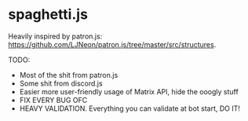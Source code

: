 # spaghetti.js
Heavily inspired by patron.js: https://github.com/LJNeon/patron.js/tree/master/src/structures.

TODO:
- Most of the shit from patron.js
- Some shit from discord.js
- Easier more user-friendly usage of Matrix API, hide the ooogly stuff
- FIX EVERY BUG OFC
- HEAVY VALIDATION. Everything you can validate at bot start, DO IT!

